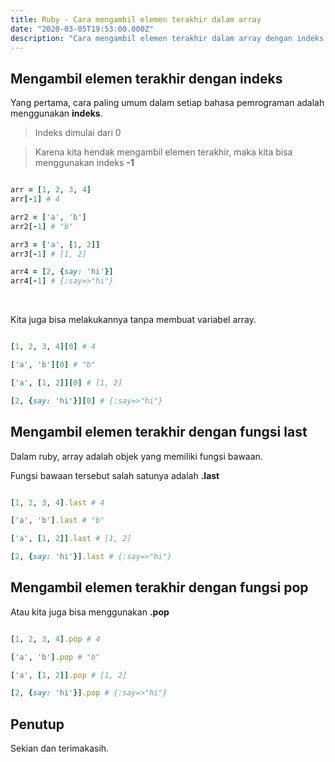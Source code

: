 ```yaml
---
title: Ruby - Cara mengambil elemen terakhir dalam array
date: "2020-03-05T19:53:00.000Z"
description: "Cara mengambil elemen terakhir dalam array dengan indeks, fungsi last dan fungsi pop"
---
```


## Mengambil elemen terakhir dengan indeks

Yang pertama, cara paling umum dalam setiap bahasa pemrograman adalah menggunakan **indeks**.

> Indeks dimulai dari 0

> Karena kita hendak mengambil elemen terakhir, maka kita bisa menggunakan indeks **-1**

```ruby

arr = [1, 2, 3, 4]
arr[-1] # 4

arr2 = ['a', 'b']
arr2[-1] # "b"

arr3 = ['a', [1, 2]]
arr3[-1] # [1, 2]

arr4 = [2, {say: 'hi'}]
arr4[-1] # {:say=>"hi"}
```
<br />

Kita juga bisa melakukannya tanpa membuat variabel array.

```ruby

[1, 2, 3, 4][0] # 4

['a', 'b'][0] # "b"

['a', [1, 2]][0] # [1, 2]

[2, {say: 'hi'}][0] # {:say=>"hi"}

```

## Mengambil elemen terakhir dengan fungsi last

Dalam ruby, array adalah objek yang memiliki fungsi bawaan.

Fungsi bawaan tersebut salah satunya adalah **.last**

```ruby

[1, 2, 3, 4].last # 4

['a', 'b'].last # "b"

['a', [1, 2]].last # [1, 2]

[2, {say: 'hi'}].last # {:say=>"hi"}

```

## Mengambil elemen terakhir dengan fungsi pop

Atau kita juga bisa menggunakan **.pop**

```ruby

[1, 2, 3, 4].pop # 4

['a', 'b'].pop # "b"

['a', [1, 2]].pop # [1, 2]

[2, {say: 'hi'}].pop # {:say=>"hi"}

```

## Penutup

Sekian dan terimakasih.
